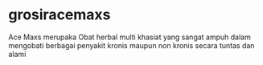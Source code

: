 grosiracemaxs
=============

Ace Maxs merupaka Obat herbal multi khasiat yang sangat ampuh dalam mengobati berbagai penyakit kronis maupun non kronis secara tuntas dan alami
